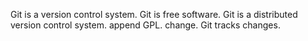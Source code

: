 Git is a version control system.
Git is free software.
Git is a distributed version control system.
append GPL.
change.
Git tracks changes.